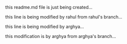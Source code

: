 this readme.md file is just being created...

this line is being modified by rahul from rahul's branch...

this line is being modified by arghya...

this modification is by arghya from arghya's branch...
